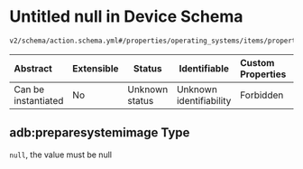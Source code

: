 # Untitled null in Device Schema

```txt
v2/schema/action.schema.yml#/properties/operating_systems/items/properties/steps/items/properties/actions/items/oneOf/22/properties/adb:preparesystemimage
```




| Abstract            | Extensible | Status         | Identifiable            | Custom Properties | Additional Properties | Access Restrictions | Defined In                                                           |
| :------------------ | ---------- | -------------- | ----------------------- | :---------------- | --------------------- | ------------------- | -------------------------------------------------------------------- |
| Can be instantiated | No         | Unknown status | Unknown identifiability | Forbidden         | Forbidden             | none                | [device.schema.json\*](../device.schema.json "open original schema") |

## adb:preparesystemimage Type

`null`, the value must be null
